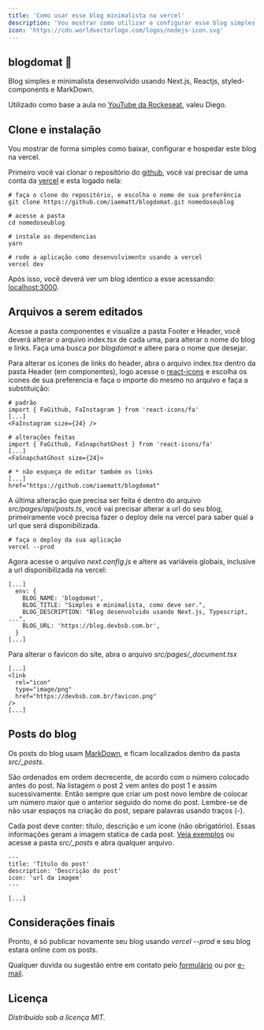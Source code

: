 ```yaml
---
title: 'Como usar esse blog minimalista na vercel'
description: 'Vou mostrar como utilizar e configurar esse blog simples e mimalista'
icon: 'https://cdn.worldvectorlogo.com/logos/nodejs-icon.svg'
---
```


## blogdomat 🌠

Blog simples e minimalista desenvolvido usando Next.js, Reactjs, styled-components e MarkDown.

Utilizado como base a aula no [YouTube da Rockeseat](https://www.youtube.com/watch?v=qvetoR6V5ic), valeu Diego.

## Clone e instalação

Vou mostrar de forma simples como baixar, configurar e hospedar este blog na vercel.

Primeiro você vai clonar o repositório do [github](https://github.com/iaematt/blogdomat), você vai precisar de uma conta da [vercel](https://vercel.com) e esta logado nela:

```
# faça o clone do repositório, e escolha o nome de sua preferência
git clone https://github.com/iaematt/blogdomat.git nomedoseublog

# acesse a pasta
cd nomedoseublog

# instale as dependencias
yarn

# rode a aplicação como desenvolvimento usando a vercel
vercel dev
```

Após isso, você deverá ver um blog identico a esse acessando: [localhost:3000](http://localhost:3000).

## Arquivos a serem editados

Acesse a pasta componentes e visualize a pasta Footer e Header, você deverá alterar o arquivo index.tsx de cada uma, para alterar o nome do blog e links. Faça uma busca por _blogdomat_ e altere para o nome que desejar.

Para alterar os icones de links do header, abra o arquivo index.tsx dentro da pasta Header (em componentes), logo acesse o [react-icons](https://react-icons.github.io/react-icons/) e escolha os icones de sua preferencia e faça o importe do mesmo no arquivo e faça a substituição:

```
# padrão
import { FaGithub, FaInstagram } from 'react-icons/fa'
[...]
<FaInstagram size={24} />

# alterações feitas
import { FaGithub, FaSnapchatGhost } from 'react-icons/fa'
[...]
<FaSnapchatGhost size={24}>

# * não esqueça de editar também os links
[...]
href="https://github.com/iaematt/blogdomat"
```

A última alteração que precisa ser feita é dentro do arquivo _src/pages/api/posts.ts_, você vai precisar alterar a url do seu blog, primeiramente você precisa fazer o deploy dele na vercel para saber qual a url que será disponibilizada.

```
# faça o deploy da sua aplicação
vercel --prod
```

Agora acesse o arquivo _next.config.js_ e altere as variáveis globais, inclusive a url disponibilizada na vercel:

```
[...]
  env: {
    BLOG_NAME: 'blogdomat',
    BLOG_TITLE: "Simples e minimalista, como deve ser.",
    BLOG_DESCRIPTION: "Blog desenvolvido usando Next.js, Typescript, ...",
    BLOG_URL: 'https://blog.devbsb.com.br',
  }
[...]
```

Para alterar o favicon do site, abra o arquivo _src/pages/\_document.tsx_

```
[...]
<link
  rel="icon"
  type="image/png"
  href="https://devbsb.com.br/favicon.png"
/>
[...]
```

## Posts do blog

Os posts do blog usam [MarkDown](https://pt.wikipedia.org/wiki/Markdown), e ficam localizados dentro da pasta _src/\_posts_.

São ordenados em ordem decrecente, de acordo com o número colocado antes do post.
Na listagem o post 2 vem antes do post 1 e assim sucessivamente. Então sempre que criar um post novo lembre de colocar um número maior que o anterior seguido do nome do post.
Lembre-se de não usar espaços na criação do post, separe palavras usando traços (-).

Cada post deve conter: título, descrição e um icone (não obrigatório). Essas informações geram a imagem statica de cada post. [Veja exemplos](https://github.com/iaematt/blogdomat/tree/main/src/_posts) ou acesse a pasta _src/\_posts_ e abra qualquer arquivo.

```
---
title: 'Título do post'
description: 'Descrição do post'
icon: 'url da imagem'
---

[...]
```

## Considerações finais

Pronto, é só publicar novamente seu blog usando _vercel --prod_ e seu blog estara online com os posts.

Qualquer duvida ou sugestão entre em contato pelo [formulário](https://devbsb.com.br/contato) ou por [e-mail](mailto:matheusbastos@outlook.com).

## Licença

_Distribuído sob a licença MIT._
